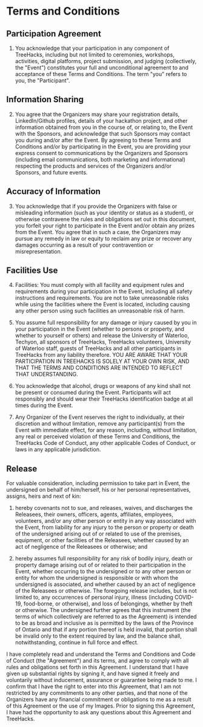# Terms and Conditions

## Participation Agreement

1. You acknowledge that your participation in any component of TreeHacks, including but not limited to ceremonies, workshops, activities, digital platforms, project submission, and judging (collectively, the "Event") constitutes your full and unconditional agreement to and acceptance of these Terms and Conditions. The term "you" refers to you, the "Participant".

## Information Sharing

2. You agree that the Organizers may share your registration details, LinkedIn/Github profiles, details of your hackathon project, and other information obtained from you in the course of, or relating to, the Event with the Sponsors, and acknowledge that such Sponsors may contact you during and/or after the Event. By agreeing to these Terms and Conditions and/or by participating in the Event, you are providing your express consent to communications by the Organizers and Sponsors (including email communications, both marketing and informational) respecting the products and services of the Organizers and/or Sponsors, and future events.

## Accuracy of Information

3. You acknowledge that if you provide the Organizers with false or misleading information (such as your identity or status as a student), or otherwise contravene the rules and obligations set out in this document, you forfeit your right to participate in the Event and/or obtain any prizes from the Event. You agree that in such a case, the Organizers may pursue any remedy in law or equity to reclaim any prize or recover any damages occurring as a result of your contravention or misrepresentation.

## Facilities Use

4. Facilities: You must comply with all facility and equipment rules and requirements during your participation in the Event, including all safety instructions and requirements. You are not to take unreasonable risks while using the facilities where the Event is located, including causing any other person using such facilities an unreasonable risk of harm.

5. You assume full responsibility for any damage or injury caused by you in your participation in the Event (whether to persons or property, and whether to yourself or others) and release the University of Waterloo, Techyon, all sponsors of TreeHacks, TreeHacks volunteers, University of Waterloo staff, guests of TreeHacks and all other participants in TreeHacks from any liability therefore. YOU ARE AWARE THAT YOUR PARTICIPATION IN TREEHACKS IS SOLELY AT YOUR OWN RISK, AND THAT THE TERMS AND CONDITIONS ARE INTENDED TO REFLECT THAT UNDERSTANDING.

6. You acknowledge that alcohol, drugs or weapons of any kind shall not be present or consumed during the Event. Participants will act responsibly and should wear their TreeHacks identification badge at all times during the Event.

7. Any Organizer of the Event reserves the right to individually, at their discretion and without limitation, remove any participant(s) from the Event with immediate effect, for any reason, including, without limitation, any real or perceived violation of these Terms and Conditions, the TreeHacks Code of Conduct, any other applicable Codes of Conduct, or laws in any applicable jurisdiction.

## Release

For valuable consideration, including permission to take part in Event, the undersigned on behalf of him/herself, his or her personal representatives, assigns, heirs and next of kin:

1. hereby covenants not to sue, and releases, waives, and discharges the Releasees, their owners, officers, agents, affiliates, employees, volunteers, and/or any other person or entity in any way associated with the Event, from liability for any injury to the person or property or death of the undersigned arising out of or related to use of the premises, equipment, or other facilities of the Releasees, whether caused by an act of negligence of the Releasees or otherwise; and

2. hereby assumes full responsibility for any risk of bodily injury, death or property damage arising out of or related to their participation in the Event, whether occurring to the undersigned or to any other person or entity for whom the undersigned is responsible or with whom the undersigned is associated, and whether caused by an act of negligence of the Releasees or otherwise. The foregoing release includes, but is not limited to, any occurrences of personal injury, illness (including COVID-19, food-borne, or otherwise), and loss of belongings, whether by theft or otherwise. The undersigned further agrees that this instrument (the terms of which collectively are referred to as the Agreement) is intended to be as broad and inclusive as is permitted by the laws of the Province of Ontario and that if any portion thereof is held invalid, that portion shall be invalid only to the extent required by law, and the balance shall, notwithstanding, continue in full force and effect.

I have completely read and understand the Terms and Conditions and Code of Conduct (the "Agreement") and its terms, and agree to comply with all rules and obligations set forth in this Agreement. I understand that I have given up substantial rights by signing it, and have signed it freely and voluntarily without inducement, assurance or guarantee being made to me. I confirm that I have the right to enter into this Agreement, that I am not restricted by any commitments to any other parties, and that none of the Organizers have any financial commitment or obligations to me as a result of this Agreement or the use of my Images. Prior to signing this Agreement, I have had the opportunity to ask any questions about this Agreement and TreeHacks.
